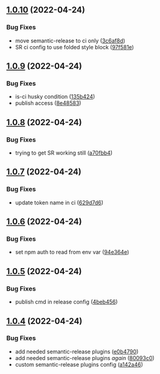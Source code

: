 ## [1.0.10](https://github.com/zmrl010/eslint-config/compare/v1.0.9...v1.0.10) (2022-04-24)


### Bug Fixes

* move semantic-release to ci only ([3c6af8d](https://github.com/zmrl010/eslint-config/commit/3c6af8d097bd1255db7a20b7471d57a6829c62ee))
* SR ci config to use folded style block ([97f581e](https://github.com/zmrl010/eslint-config/commit/97f581ea4f0d5b0e7f2d3ba13fe8f5270e179ee0))

## [1.0.9](https://github.com/zmrl010/eslint-config/compare/v1.0.8...v1.0.9) (2022-04-24)


### Bug Fixes

* is-ci husky condition ([135b424](https://github.com/zmrl010/eslint-config/commit/135b4246948683f11456d4326941d205186ec3fb))
* publish access ([8e48583](https://github.com/zmrl010/eslint-config/commit/8e48583ca54e71039553cb66ca17b2b57e08bab2))

## [1.0.8](https://github.com/zmrl010/eslint-config/compare/v1.0.7...v1.0.8) (2022-04-24)


### Bug Fixes

* trying to get SR working still ([a70fbb4](https://github.com/zmrl010/eslint-config/commit/a70fbb46415e637737cb8c925965c4d468182874))

## [1.0.7](https://github.com/zmrl010/eslint-config/compare/v1.0.6...v1.0.7) (2022-04-24)


### Bug Fixes

* update token name in ci ([629d7d6](https://github.com/zmrl010/eslint-config/commit/629d7d61a5d0bf1c52e4736ea17487178188f3b3))

## [1.0.6](https://github.com/zmrl010/eslint-config/compare/v1.0.5...v1.0.6) (2022-04-24)


### Bug Fixes

* set npm auth to read from env var ([94e364e](https://github.com/zmrl010/eslint-config/commit/94e364e71d93643b8d5d8183ef47fa043f68ed14))

## [1.0.5](https://github.com/zmrl010/eslint-config/compare/v1.0.4...v1.0.5) (2022-04-24)


### Bug Fixes

* publish cmd in release config ([4beb456](https://github.com/zmrl010/eslint-config/commit/4beb456766c360f702f8e28dff307d0f816b1578))

## [1.0.4](https://github.com/zmrl010/eslint-config/compare/v1.0.3...v1.0.4) (2022-04-24)


### Bug Fixes

* add needed semantic-release plugins ([e0b4790](https://github.com/zmrl010/eslint-config/commit/e0b4790f6357c564fc386d37f43c277a6b7d1d96))
* add needed semantic-release plugins *again* ([80093c0](https://github.com/zmrl010/eslint-config/commit/80093c0b4f011f6a37873a9d0ef985cc5b353972))
* custom semantic-release plugins config ([a142a46](https://github.com/zmrl010/eslint-config/commit/a142a46039b6196b5d3093518c59d9652cbca79e))
